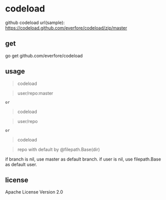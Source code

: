 # 	codeload

github codeload url(sample): https://codeload.github.com/everfore/codeload/zip/master

##	get

go get github.com/everfore/codeload

##	usage

>codeload

>user/repo:master

	or

>codeload

>user/repo

	or

>codeload

>repo    with default by @filepath.Base(dir)

if branch is nil, use master as default branch.
if user is nil, use filepath.Base as default user.

##	license

Apache License Version 2.0
